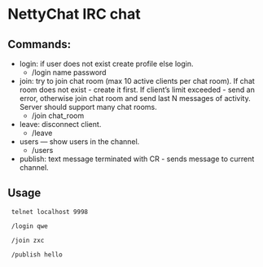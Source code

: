 # NettyChat IRC chat

## Commands:
  - login: if user does not exist create profile else login.
    -  /login name password
  - join: try to join chat room (max 10 active clients per chat room).
 If chat room does not exist - create it first. If client’s limit exceeded - send an error, otherwise join chat room and send last N messages of activity. Server should support many chat rooms.
    -  /join chat_room
  -  leave: disconnect client.
        - /leave
  - users — show users in the channel.
    -  /users
 - publish: text message terminated with CR - sends message to current channel.
 
 ## Usage
```
 telnet localhost 9998

 /login qwe

 /join zxc

 /publish hello

```
